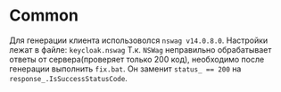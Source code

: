 # Common

Для генерации клиента использоволся `nswag v14.0.8.0`.
Настройки лежат в файле: `keycloak.nswag`
Т.к. `NSWag` неправильно обрабатывает ответы от сервера(проверяет только 200 код), необходимо после генерации выполнить `fix.bat`. Он заменит `status_ == 200` на `response_.IsSuccessStatusCode`.